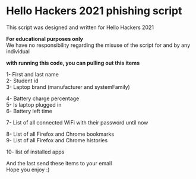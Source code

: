 # Hello Hackers 2021 phishing script

This script was designed and written for Hello Hackers 2021

**For educational purposes only**\
We have no responsibility regarding the misuse of the script for and by any individual

**with running this code, you can pulling out this items**

1- First and last name\
2- Student id\
3- Laptop brand (manufacturer and systemFamily)

4- Battery charge percentage\
5- Is laptop plugged in\
6- Battery left time

7- List of all connected WiFi with their password until now

8- List of all Firefox and Chrome bookmarks\
9- List of all Firefox and Chrome histories

10- list of installed apps

And the last send these items to your email\
Hope you enjoy :)
